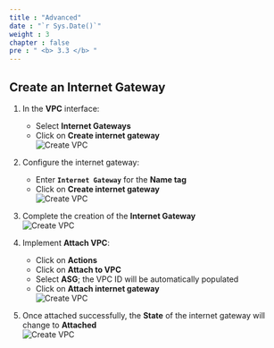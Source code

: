 ```yaml
---
title : "Advanced"
date : "`r Sys.Date()`"
weight : 3
chapter : false
pre : " <b> 3.3 </b> "
---
```


## Create an Internet Gateway

1. In the **VPC** interface:
   - Select **Internet Gateways**
   - Click on **Create internet gateway**  
   ![Create VPC](/images/3/0001.png?featherlight=false&width=90pc)

2. Configure the internet gateway:
   - Enter **```Internet Gateway```** for the **Name tag**
   - Click on **Create internet gateway**  
   ![Create VPC](/images/3/0002.png?featherlight=false&width=90pc)

3. Complete the creation of the **Internet Gateway**  
   ![Create VPC](/images/3/0003.png?featherlight=false&width=90pc)

4. Implement **Attach VPC**:
   - Click on **Actions**
   - Click on **Attach to VPC**
   - Select **ASG**; the VPC ID will be automatically populated
   - Click on **Attach internet gateway**  
   ![Create VPC](/images/3/0004.png?featherlight=false&width=90pc)

5. Once attached successfully, the **State** of the internet gateway will change to **Attached**  
   ![Create VPC](/images/3/0005.png?featherlight=false&width=90pc)
